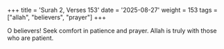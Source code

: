 +++
title = 'Surah 2, Verses 153'
date = '2025-08-27'
weight = 153
tags = ["allah", "believers", "prayer"]
+++

O believers! Seek comfort in patience and prayer. Allah is truly with those who are patient.